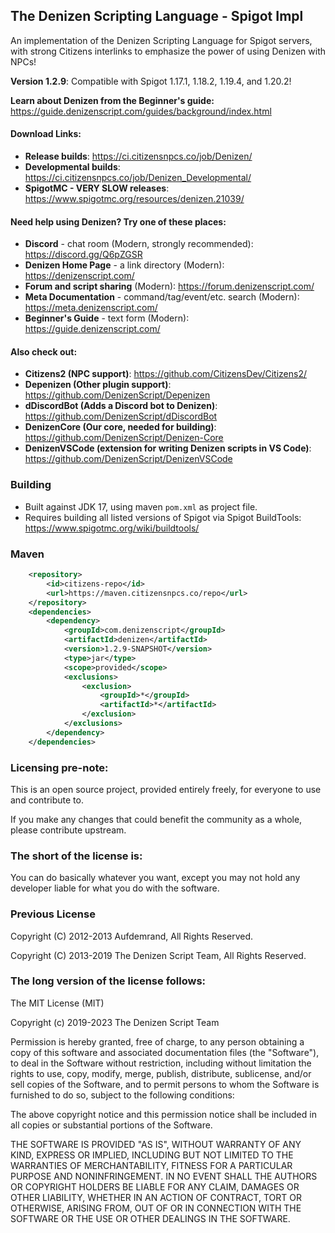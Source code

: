 The Denizen Scripting Language - Spigot Impl
--------------------------------------------

An implementation of the Denizen Scripting Language for Spigot servers, with strong Citizens interlinks to emphasize the power of using Denizen with NPCs!

**Version 1.2.9**: Compatible with Spigot 1.17.1, 1.18.2, 1.19.4, and 1.20.2!

**Learn about Denizen from the Beginner's guide:** https://guide.denizenscript.com/guides/background/index.html

#### Download Links:

- **Release builds**: https://ci.citizensnpcs.co/job/Denizen/
- **Developmental builds**: https://ci.citizensnpcs.co/job/Denizen_Developmental/
- **SpigotMC - VERY SLOW releases**: https://www.spigotmc.org/resources/denizen.21039/

#### Need help using Denizen? Try one of these places:

- **Discord** - chat room (Modern, strongly recommended): https://discord.gg/Q6pZGSR
- **Denizen Home Page** - a link directory (Modern): https://denizenscript.com/
- **Forum and script sharing** (Modern): https://forum.denizenscript.com/
- **Meta Documentation** - command/tag/event/etc. search (Modern): https://meta.denizenscript.com/
- **Beginner's Guide** - text form (Modern): https://guide.denizenscript.com/

#### Also check out:

- **Citizens2 (NPC support)**: https://github.com/CitizensDev/Citizens2/
- **Depenizen (Other plugin support)**: https://github.com/DenizenScript/Depenizen
- **dDiscordBot (Adds a Discord bot to Denizen)**: https://github.com/DenizenScript/dDiscordBot
- **DenizenCore (Our core, needed for building)**: https://github.com/DenizenScript/Denizen-Core
- **DenizenVSCode (extension for writing Denizen scripts in VS Code)**: https://github.com/DenizenScript/DenizenVSCode

### Building

- Built against JDK 17, using maven `pom.xml` as project file.
- Requires building all listed versions of Spigot via Spigot BuildTools: https://www.spigotmc.org/wiki/buildtools/

### Maven

```xml
    <repository>
        <id>citizens-repo</id>
        <url>https://maven.citizensnpcs.co/repo</url>
    </repository>
    <dependencies>
        <dependency>
            <groupId>com.denizenscript</groupId>
            <artifactId>denizen</artifactId>
            <version>1.2.9-SNAPSHOT</version>
            <type>jar</type>
            <scope>provided</scope>
            <exclusions>
                <exclusion>
                    <groupId>*</groupId>
                    <artifactId>*</artifactId>
                </exclusion>
            </exclusions>
        </dependency>
    </dependencies>
```

### Licensing pre-note:

This is an open source project, provided entirely freely, for everyone to use and contribute to.

If you make any changes that could benefit the community as a whole, please contribute upstream.

### The short of the license is:

You can do basically whatever you want, except you may not hold any developer liable for what you do with the software.

### Previous License

Copyright (C) 2012-2013 Aufdemrand, All Rights Reserved.

Copyright (C) 2013-2019 The Denizen Script Team, All Rights Reserved.

### The long version of the license follows:

The MIT License (MIT)

Copyright (c) 2019-2023 The Denizen Script Team

Permission is hereby granted, free of charge, to any person obtaining a copy
of this software and associated documentation files (the "Software"), to deal
in the Software without restriction, including without limitation the rights
to use, copy, modify, merge, publish, distribute, sublicense, and/or sell
copies of the Software, and to permit persons to whom the Software is
furnished to do so, subject to the following conditions:

The above copyright notice and this permission notice shall be included in all
copies or substantial portions of the Software.

THE SOFTWARE IS PROVIDED "AS IS", WITHOUT WARRANTY OF ANY KIND, EXPRESS OR
IMPLIED, INCLUDING BUT NOT LIMITED TO THE WARRANTIES OF MERCHANTABILITY,
FITNESS FOR A PARTICULAR PURPOSE AND NONINFRINGEMENT. IN NO EVENT SHALL THE
AUTHORS OR COPYRIGHT HOLDERS BE LIABLE FOR ANY CLAIM, DAMAGES OR OTHER
LIABILITY, WHETHER IN AN ACTION OF CONTRACT, TORT OR OTHERWISE, ARISING FROM,
OUT OF OR IN CONNECTION WITH THE SOFTWARE OR THE USE OR OTHER DEALINGS IN THE
SOFTWARE.
